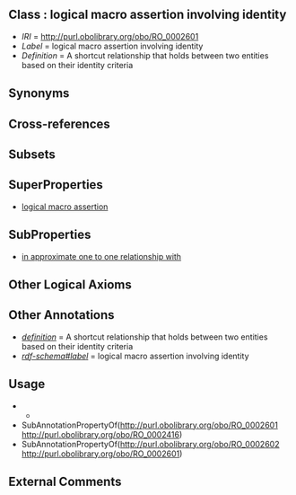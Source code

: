 
## Class : logical macro assertion involving identity

 * *IRI* = http://purl.obolibrary.org/obo/RO_0002601
 * *Label* = logical macro assertion involving identity
 * *Definition* = A shortcut relationship that holds between two entities based on their identity criteria

## Synonyms


## Cross-references


## Subsets


## SuperProperties

 * [logical macro assertion](../../RO/16/RO_0002416.md)

## SubProperties

 * [in approximate one to one relationship with](../../RO/02/RO_0002602.md)

## Other Logical Axioms


## Other Annotations

 * *[definition](../../IAO/15/IAO_0000115.md)* = A shortcut relationship that holds between two entities based on their identity criteria
 * *[rdf-schema#label](../../el/rdf-schema#label.md)* = logical macro assertion involving identity

## Usage

 * -
 * SubAnnotationPropertyOf(<http://purl.obolibrary.org/obo/RO_0002601> <http://purl.obolibrary.org/obo/RO_0002416>)
 * SubAnnotationPropertyOf(<http://purl.obolibrary.org/obo/RO_0002602> <http://purl.obolibrary.org/obo/RO_0002601>)

## External Comments

